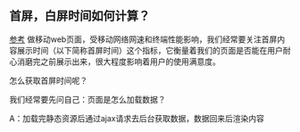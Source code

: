 ## 首屏，白屏时间如何计算？
[参考](http://www.cnblogs.com/littlelittlecat/p/6810294.html)
做移动web页面，受移动网络网速和终端性能影响，我们经常要关注首屏内容展示时间（以下简称首屏时间）这个指标，它衡量着我们的页面是否能在用户耐心消磨完之前展示出来，很大程度影响着用户的使用满意度。

怎么获取首屏时间呢？

我们经常要先问自己：页面是怎么加载数据？

A：加载完静态资源后通过ajax请求去后台获取数据，数据回来后渲染内容